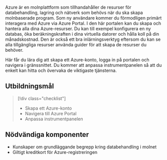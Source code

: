 Azure är en molnplattform som tillhandahåller de resurser för databehandling, lagring och nätverk som behövs när du ska skapa molnbaserade program. Som ny användare kommer du förmodligen primärt interagera med Azure via Azure Portal. I den här portalen kan du skapa och hantera alla dina Azure-resurser. Du kan till exempel konfigurera en ny databas, öka beräkningskraften i dina virtuella datorer och hålla koll på din månadskostnad. Den är också ett bra inlärningsverktyg eftersom du kan se alla tillgängliga resurser använda guider för att skapa de resurser du behöver.

Här får du lära dig att skapa ett Azure-konto, logga in på portalen och navigera i gränssnittet. Du kommer att anpassa instrumentpanelen så att du enkelt kan hitta och övervaka de viktigaste tjänsterna.

## <a name="learning-objectives"></a>Utbildningsmål

> [!div class="checklist"]
> * Skapa ett Azure-konto
> * Navigera till Azure Portal
> * Anpassa instrumentpanelen

## <a name="prerequisites"></a>Nödvändiga komponenter

- Kunskaper om grundläggande begrepp kring databehandling i molnet
- Giltigt kreditkort för Azure-registreringen